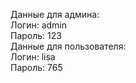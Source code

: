 Данные для админа:<br> 
Логин: admin <br>
Пароль: 123
<br>
Данные для пользователя:<br>
Логин: lisa <br>
Пароль: 765